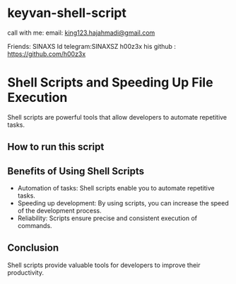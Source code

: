 # keyvan-shell-script




call with me:
email: king123.hajahmadi@gmail.com


Friends:
SINAXS  Id telegram:SINAXSZ
h00z3x  his github : https://github.com/h00z3x



# Shell Scripts and Speeding Up File Execution

Shell scripts are powerful tools that allow developers to automate repetitive tasks.

## How to run this script



## Benefits of Using Shell Scripts

- Automation of tasks: Shell scripts enable you to automate repetitive tasks.
- Speeding up development: By using scripts, you can increase the speed of the development process.
- Reliability: Scripts ensure precise and consistent execution of commands.

## Conclusion

Shell scripts provide valuable tools for developers to improve their productivity.

